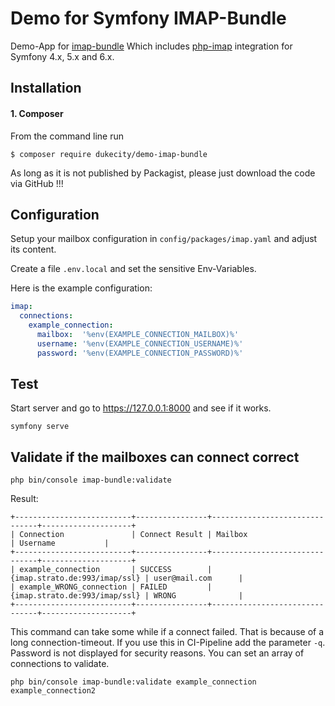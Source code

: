 # Demo for Symfony IMAP-Bundle

Demo-App for [imap-bundle](https://github.com/secit-pl/imap-bundle)
Which includes [php-imap](https://github.com/barbushin/php-imap) integration for Symfony 4.x, 5.x and 6.x.

## Installation

#### 1. Composer
From the command line run

```
$ composer require dukecity/demo-imap-bundle
```

As long as it is not published by Packagist, please just download the code via GitHub !!!

## Configuration

Setup your mailbox configuration in `config/packages/imap.yaml` and adjust its content.

Create a file ```.env.local``` and set the sensitive Env-Variables.

Here is the example configuration:

```yaml
imap:
  connections:
    example_connection:
      mailbox:  '%env(EXAMPLE_CONNECTION_MAILBOX)%'
      username: '%env(EXAMPLE_CONNECTION_USERNAME)%'
      password: '%env(EXAMPLE_CONNECTION_PASSWORD)%'
```

## Test 
Start server and go to https://127.0.0.1:8000 and see if it works.

```
symfony serve
```

## Validate if the mailboxes can connect correct

```
php bin/console imap-bundle:validate
```

Result:
```
+--------------------------+----------------+-------------------------------+--------------------+
| Connection               | Connect Result | Mailbox                       | Username           |
+--------------------------+----------------+-------------------------------+--------------------+
| example_connection       | SUCCESS        | {imap.strato.de:993/imap/ssl} | user@mail.com      |
| example_WRONG_connection | FAILED         | {imap.strato.de:993/imap/ssl} | WRONG              |
+--------------------------+----------------+-------------------------------+--------------------+
```

This command can take some while if a connect failed. That is because of a long connection-timeout.
If you use this in CI-Pipeline add the parameter `-q`.
Password is not displayed for security reasons.
You can set an array of connections to validate.

```
php bin/console imap-bundle:validate example_connection example_connection2
```